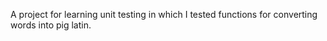 A project for learning unit testing in which I tested functions for converting words into pig latin.
